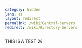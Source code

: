 ```yaml
---
category: hidden
lang: es
layout: redirect
permalink: /wiki/Central-Servers
redirect: /wiki/Directory-Servers
---
```

THIS IS A TEST 26

